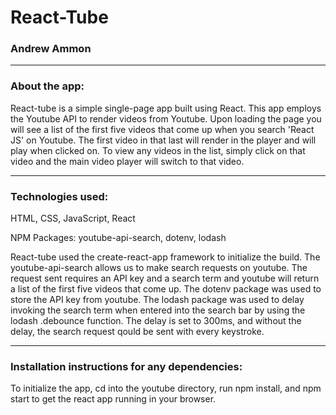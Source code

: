 # React-Tube
### Andrew Ammon

----------
### About the app:
React-tube is a simple single-page app built using React. This app employs the Youtube API to render videos from Youtube. Upon loading the page you will see a list of the first five videos that come up when you search 'React JS' on Youtube.  The first video in that last will render in the player and will play when clicked on.  To view any videos in the list, simply click on that video and the main video player will switch to that video. 

-------------

### Technologies used:
HTML, CSS, JavaScript, React

NPM Packages: youtube-api-search, dotenv, lodash

React-tube used the create-react-app framework to initialize the build. The youtube-api-search allows us to make search requests on youtube. The request sent requires an API key and a search term and youtube will return a list of the first five videos that come up. The dotenv package was used to store the API key from youtube. The lodash package was used to delay invoking the search term when entered into the search bar by using the lodash .debounce function. The delay is set to 300ms, and without the delay, the search request qould be sent with every keystroke. 

---------

### Installation instructions for any dependencies:
To initialize the app, cd into the youtube directory, run npm install, and npm start to get the react app running in your browser. 

